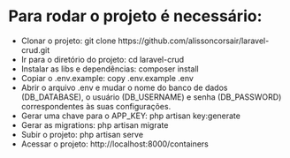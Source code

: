 <h1>Para rodar o projeto é necessário:</h1>

<ul>
<li>Clonar o projeto: git clone https://github.com/alissoncorsair/laravel-crud.git</li>
<li>Ir para o diretório do projeto: cd laravel-crud</li>
<li>Instalar as libs e dependências: composer install</li>
<li>Copiar o .env.example: copy .env.example .env</li>
<li>Abrir o arquivo .env e mudar o nome do banco de dados (DB_DATABASE), o usuário (DB_USERNAME) e senha (DB_PASSWORD) correspondentes às suas configurações.</li>
<li>Gerar uma chave para o APP_KEY: php artisan key:generate</li>
<li>Gerar as migrations: php artisan migrate</li>
<li>Subir o projeto: php artisan serve</li>
<li>Acessar o projeto: http://localhost:8000/containers</li>
</ul>
